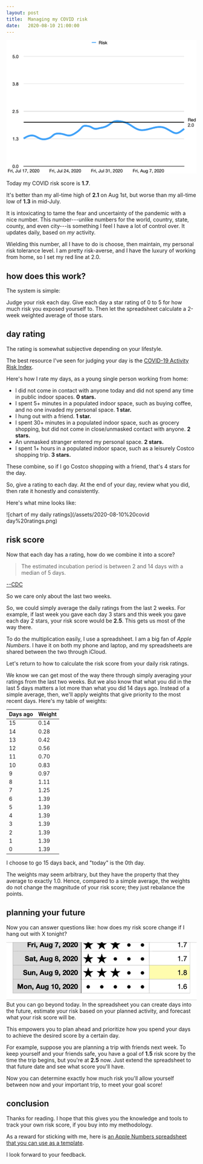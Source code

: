 ```yaml
---
layout: post
title:  Managing my COVID risk
date:   2020-08-10 21:00:00
---
```


![chart of my risk score](/assets/2020-08-10%20covid%20score%20graph.png)

Today my COVID risk score is **1.7**.

It's better than my all-time high of **2.1** on Aug 1st, but worse than my all-time low of **1.3** in mid-July.

It is intoxicating to tame the fear and uncertainty of the pandemic with a nice number.
This number---unlike numbers for the world, country, state, county, and even city---is something I feel I have a lot of control over.
It updates daily, based on *my* activity.

Wielding this number, all I have to do is choose, then maintain, my personal risk tolerance level.
I am pretty risk-averse, and I have the luxury of working from home, so I set my red line at 2.0.

## how does this work?

The system is simple:

Judge your risk each day.
Give each day a star rating of 0 to 5 for how much risk you exposed yourself to.
Then let the spreadsheet calculate a 2-week weighted average of those stars.

## day rating

The rating is somewhat subjective depending on your lifestyle.

The best resource I've seen for judging your day is the [COVID-19 Activity Risk Index](https://www.covid19reopen.com/resources/covid-19-daily-activity-risk-index).

Here's how I rate my days, as a young single person working from home:

* I did not come in contact with anyone today and did not spend any time in public indoor spaces. **0 stars.**
* I spent 5+ minutes in a populated indoor space, such as buying coffee, and no one invaded my personal space.  **1 star.**
* I hung out with a friend.  **1 star.**
* I spent 30+ minutes in a populated indoor space, such as grocery shopping, but did not come in close/unmasked contact with anyone. **2 stars.**
* An unmasked stranger entered my personal space.  **2 stars.**
* I spent 1+ hours in a populated indoor space, such as a leisurely Costco shopping trip. **3 stars.**

These combine, so if I go Costco shopping with a friend, that's 4 stars for the day.

So, give a rating to each day.
At the end of your day, review what you did, then rate it honestly and consistently.

Here's what mine looks like:

![chart of my daily ratings](/assets/2020-08-10%20covid day%20ratings.png)

## risk score

Now that each day has a rating, how do we combine it into a score?

> The estimated incubation period is between 2 and 14 days with a median of 5 days.

[--CDC](https://www.cdc.gov/coronavirus/2019-ncov/hcp/non-us-settings/overview/index.html)

So we care only about the last two weeks.

So, we could simply average the daily ratings from the last 2 weeks.
For example, if last week you gave each day 3 stars and this week you gave each day 2 stars, your risk score would be **2.5**.
This gets us most of the way there.

To do the multiplication easily, I use a spreadsheet.
I am a big fan of _Apple Numbers_.
I have it on both my phone and laptop, and my spreadsheets are shared between the two through iCloud.

Let's return to how to calculate the risk score from your daily risk ratings.

We know we can get most of the way there through simply averaging your ratings from the last two weeks.
But we also know that what you did in the last 5 days matters a lot more than what you did 14 days ago.
Instead of a simple average, then, we'll apply weights that give priority to the most recent days.
Here's my table of weights:

| Days ago | Weight |
|-----|------|
| 15 | 0.14 |
| 14 | 0.28 |
| 13 | 0.42 |
| 12 | 0.56 |
| 11 | 0.70 |
| 10 | 0.83 |
| 9 | 0.97 |
| 8 | 1.11 |
| 7 | 1.25 |
| 6 | 1.39 |
| 5 | 1.39 |
| 4 | 1.39 |
| 3 | 1.39 |
| 2 | 1.39 |
| 1 | 1.39 |
| 0 | 1.39 |

I choose to go 15 days back, and "today" is the 0th day.

The weights may seem arbitrary, but they have the property that they average to exactly 1.0.
Hence, compared to a simple average, the weights do not change the magnitude of your risk score; they just rebalance the points.

## planning your future

Now you can answer questions like: how does my risk score change if I hang out with X tonight?

![adding a new score](/assets/2020-08-10%20playing%20with%20rating.png)
But you can go beyond today.
In the spreadsheet you can create days into the future, estimate your risk based on your planned activity,
and forecast what your risk score will be.

This empowers you to plan ahead and prioritize how you spend your days to achieve the desired score by a certain day.

For example, suppose you are planning a trip with friends next week.
To keep yourself and your friends safe, you have a goal of **1.5** risk score by the time the trip begins, but you're at **2.5** now.
Just extend the spreadsheet to that future date and see what score you'll have.

Now you can determine exactly how much risk you'll allow yourself between now and your important trip,
to meet your goal score!

## conclusion

Thanks for reading.
I hope that this gives you the knowledge and tools to track your own risk score, if you buy into my methodology.

As a reward for sticking with me, here is [an Apple Numbers spreadsheet that you can use as a template](/assets/2020-08-10%20covid%20spreadsheet.numbers).

I look forward to your feedback.
